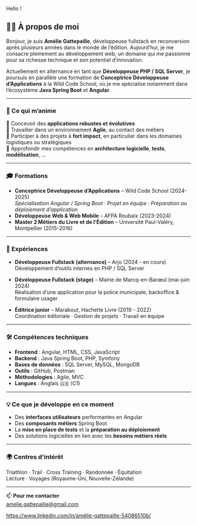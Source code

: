 
Hello !

## 👩‍💻 À propos de moi

Bonjour, je suis **Amélie Gattepaille**, développeuse fullstack en reconversion après plusieurs années dans le monde de l’édition. Aujourd’hui, je me consacre pleinement au développement web, un domaine qui me passionne pour sa richesse technique et son potentiel d’innovation.

Actuellement en alternance en tant que **Développeuse PHP / SQL Server**, je poursuis en parallèle une formation de **Conceptrice Développeuse d’Applications** à la Wild Code School, où je me spécialise notamment dans l’écosystème **Java Spring Boot** et **Angular**.

---

### 🧠 Ce qui m’anime

🔹 Concevoir des **applications robustes et évolutives**  
🔹 Travailler dans un environnement **Agile**, au contact des métiers  
🔹 Participer à des projets à **fort impact**, en particulier dans les domaines logistiques ou stratégiques  
🔹 Approfondir mes compétences en **architecture logicielle**, **tests**, **modélisation**, ...

---

### 🎓 Formations

- **Conceptrice Développeuse d’Applications** – Wild Code School (2024-2025)  
  *Spécialisation Angular / Spring Boot · Projet en équipe · Préparation au déploiement d’application*
- **Développeuse Web & Web Mobile** – AFPA Roubaix (2023-2024)
- **Master 2 Métiers du Livre et de l’Édition** – Université Paul-Valéry, Montpellier (2015-2016)

---

### 💼 Expériences

- **Développeuse Fullstack (alternance)** – Arjo (2024 - en cours)  
  Développement d’outils internes en PHP / SQL Server

- **Développeuse Fullstack (stage)** – Mairie de Marcq-en-Barœul (mai-juin 2024)  
  Réalisation d’une application pour la police municipale, backoffice & formulaire usager

- **Éditrice junior** – Marabout, Hachette Livre (2019 - 2022)  
  Coordination éditoriale · Gestion de projets · Travail en équipe

---

### 🛠️ Compétences techniques

- **Frontend** : Angular, HTML, CSS, JavaScript  
- **Backend** : Java Spring Boot, PHP, Symfony  
- **Bases de données** : SQL Server, MySQL, MongoDB  
- **Outils** : GitHub, Postman  
- **Méthodologies** : Agile, MVC  
- **Langues** : Anglais 🇬🇧 (C1)

---

### 💡 Ce que je développe en ce moment

- Des **interfaces utilisateurs** performantes en Angular  
- Des **composants métiers** Spring Boot  
- La **mise en place de tests** et la **préparation au déploiement**  
- Des solutions logicielles en lien avec les **besoins métiers réels**

---

### 🌍 Centres d'intérêt

Triathlon · Trail · Cross Training · Randonnée · Équitation  
Lecture · Voyages (Royaume-Uni, Nouvelle-Zélande)

---

📫 **Pour me contacter**  
amelie.gattepaille@gmail.com

https://www.linkedin.com/in/amélie-gattepaille-54086510b/

